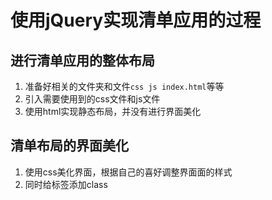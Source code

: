 # 使用jQuery实现清单应用的过程

## 进行清单应用的整体布局
1. 准备好相关的文件夹和文件`css js index.html`等等
2. 引入需要使用到的css文件和js文件 
3. 使用html实现静态布局，并没有进行界面美化

## 清单布局的界面美化
1. 使用css美化界面，根据自己的喜好调整界面面的样式
2. 同时给标签添加class